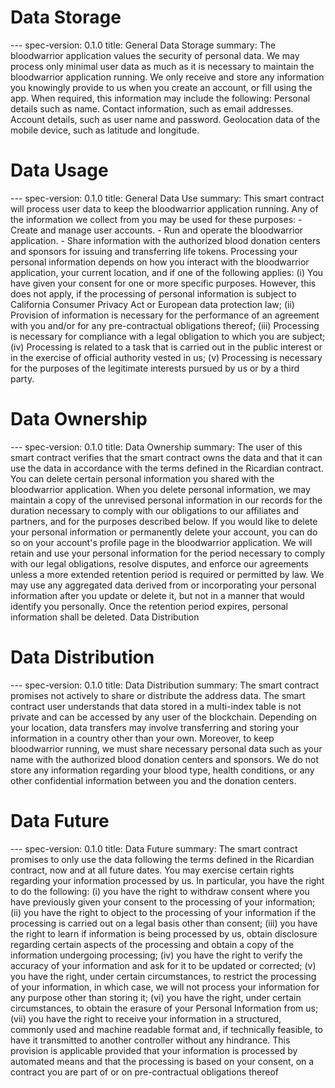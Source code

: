 <h1 class="clause">Data Storage</h1>
---
spec-version: 0.1.0
title: General Data Storage
summary: The bloodwarrior application values the security of personal data. We may process only minimal user data as much as it is necessary to maintain the bloodwarrior application running. We only receive and store any information you knowingly provide to us when you create an account, or fill using the app. When required, this information may include the following:
Personal details such as name.
Contact information, such as email addresses.
Account details, such as user name and password.
Geolocation data of the mobile device, such as latitude and longitude.



<h1 class="clause">Data Usage</h1>
---
spec-version: 0.1.0
title: General Data Use
summary: This smart contract will process user data to keep the bloodwarrior application running. Any of the information we collect from you may be used for these purposes:
 - Create and manage user accounts.
 - Run and operate the bloodwarrior application.
 - Share information with the authorized blood donation centers and sponsors for issuing and transferring life tokens.
Processing your personal information depends on how you interact with the bloodwarrior application, your current location, and if one of the following applies: (i) You have given your consent for one or more specific purposes. However, this does not apply, if the processing of personal information is subject to California Consumer Privacy Act or European data protection law; (ii) Provision of information is necessary for the performance of an agreement with you and/or for any pre-contractual obligations thereof; (iii) Processing is necessary for compliance with a legal obligation to which you are subject; (iv) Processing is related to a task that is carried out in the public interest or in the exercise of official authority vested in us; (v) Processing is necessary for the purposes of the legitimate interests pursued by us or by a third party.


<h1 class="clause">Data Ownership</h1>
---
spec-version: 0.1.0
title: Data Ownership
summary: The user of this smart contract verifies that the smart contract owns the data and that it can use the data in accordance with the terms defined in the Ricardian contract.
You can delete certain personal information you shared with the bloodwarrior application. When you delete personal information, we may maintain a copy of the unrevised personal information in our records for the duration necessary to comply with our obligations to our affiliates and partners, and for the purposes described below. If you would like to delete your personal information or permanently delete your account, you can do so on your account's profile page in the bloodwarrior application.
We will retain and use your personal information for the period necessary to comply with our legal obligations, resolve disputes, and enforce our agreements unless a more extended retention period is required or permitted by law. We may use any aggregated data derived from or incorporating your personal information after you update or delete it, but not in a manner that would identify you personally. Once the retention period expires, personal information shall be deleted. 
Data Distribution


<h1 class="clause">Data Distribution</h1>
---
spec-version: 0.1.0
title: Data Distribution
summary: The smart contract promises not actively to share or distribute the address data. The smart contract user understands that data stored in a multi-index table is not private and can be accessed by any user of the blockchain.
Depending on your location, data transfers may involve transferring and storing your information in a country other than your own. Moreover, to keep bloodwarrior running, we must share necessary personal data such as your name with the authorized blood donation centers and sponsors. We do not store any information regarding your blood type, health conditions, or any other confidential information between you and the donation centers.



<h1 class="clause">Data Future</h1>
---
spec-version: 0.1.0
title: Data Future
summary: The smart contract promises to only use the data following the terms defined in the Ricardian contract, now and at all future dates. You may exercise certain rights regarding your information processed by us. In particular, you have the right to do the following: (i) you have the right to withdraw consent where you have previously given your consent to the processing of your information; (ii) you have the right to object to the processing of your information if the processing is carried out on a legal basis other than consent; (iii) you have the right to learn if information is being processed by us, obtain disclosure regarding certain aspects of the processing and obtain a copy of the information undergoing processing; (iv) you have the right to verify the accuracy of your information and ask for it to be updated or corrected; (v) you have the right, under certain circumstances, to restrict the processing of your information, in which case, we will not process your information for any purpose other than storing it; (vi) you have the right, under certain circumstances, to obtain the erasure of your Personal Information from us; (vii) you have the right to receive your information in a structured, commonly used and machine readable format and, if technically feasible, to have it transmitted to another controller without any hindrance. This provision is applicable provided that your information is processed by automated means and that the processing is based on your consent, on a contract you are part of or on pre-contractual obligations thereof







